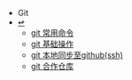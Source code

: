<!-- docs/_sidebar.md-->
* Git
* [↫](../)
    * [git 常用命令](Git/2022-04-19-git-commands.md)
    * [git 基础操作](Git/2021-04-25-git_base.md)
    * [git 本地同步至github(ssh)](Git/2020-09-23-git_sync.md)
    * [git 合作仓库](Git/2021-05-16-git_cooperation.md)
